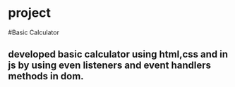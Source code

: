 # project
#Basic Calculator
## developed basic calculator using html,css and in js by using even listeners and event handlers methods in dom.
